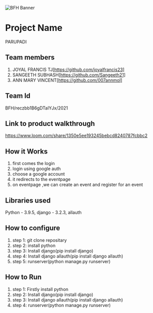 ![BFH Banner](https://trello-attachments.s3.amazonaws.com/542e9c6316504d5797afbfb9/542e9c6316504d5797afbfc1/39dee8d993841943b5723510ce663233/Frame_19.png)
# Project Name
PARUPADI
## Team members
1. JOYAL FRANCIS TJ[https://github.com/joyalfrancis23]
2. SANGEETH SUBHASH[https://github.com/Sangeeth21]
3. ANN MARY VINCENT[https://github.com/007annmol]
## Team Id
BFH/reczbb1B6gDTaIYJx/2021
## Link to product walkthrough
https://www.loom.com/share/1350e5ee193245bebcd8240787fcbbc2
## How it Works
1. first comes the login
2. login using google auth
3. choose a google account
4. it redirects to the eventpage
5. on eventpage ,we can create an event and register for an event
## Libraries used
Python - 3.9.5,
django - 3.2.3,
allauth
## How to configure
1. step 1: git clone repositary
2. step 2: install python
3. step 3: Install django(pip install django)
4. step 4: Install django allauth(pip install django allauth)
5. step 5: runserver(python manage.py runserver)

## How to Run
1. step 1: Firstly install python
2. step 2: Install django(pip install django)
3. step 3: Install django allauth(pip install django allauth)
4. step 4: runserver(python manage.py runserver)
